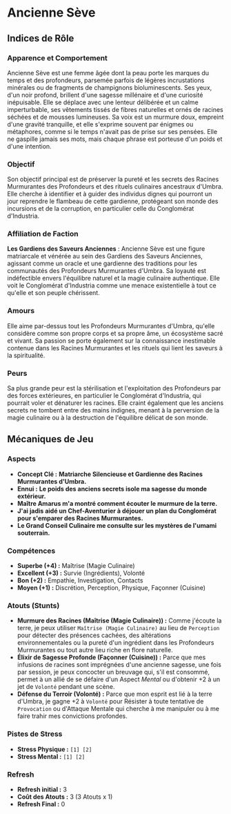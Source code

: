 # Ancienne Sève

## Indices de Rôle

### Apparence et Comportement
Ancienne Sève est une femme âgée dont la peau porte les marques du temps et des profondeurs, parsemée parfois de légères incrustations minérales ou de fragments de champignons bioluminescents. Ses yeux, d'un noir profond, brillent d'une sagesse millénaire et d'une curiosité inépuisable. Elle se déplace avec une lenteur délibérée et un calme imperturbable, ses vêtements tissés de fibres naturelles et ornés de racines séchées et de mousses lumineuses. Sa voix est un murmure doux, empreint d'une gravité tranquille, et elle s'exprime souvent par énigmes ou métaphores, comme si le temps n'avait pas de prise sur ses pensées. Elle ne gaspille jamais ses mots, mais chaque phrase est porteuse d'un poids et d'une intention.

### Objectif
Son objectif principal est de préserver la pureté et les secrets des Racines Murmurantes des Profondeurs et des rituels culinaires ancestraux d'Umbra. Elle cherche à identifier et à guider des individus dignes qui pourront un jour reprendre le flambeau de cette gardienne, protégeant son monde des incursions et de la corruption, en particulier celle du Conglomérat d'Industria.

### Affiliation de Faction
**Les Gardiens des Saveurs Anciennes** : Ancienne Sève est une figure matriarcale et vénérée au sein des Gardiens des Saveurs Anciennes, agissant comme un oracle et une gardienne des traditions pour les communautés des Profondeurs Murmurantes d'Umbra. Sa loyauté est indéfectible envers l'équilibre naturel et la magie culinaire authentique. Elle voit le Conglomérat d'Industria comme une menace existentielle à tout ce qu'elle et son peuple chérissent.

### Amours
Elle aime par-dessus tout les Profondeurs Murmurantes d'Umbra, qu'elle considère comme son propre corps et sa propre âme, un écosystème sacré et vivant. Sa passion se porte également sur la connaissance inestimable contenue dans les Racines Murmurantes et les rituels qui lient les saveurs à la spiritualité.

### Peurs
Sa plus grande peur est la stérilisation et l'exploitation des Profondeurs par des forces extérieures, en particulier le Conglomérat d'Industria, qui pourrait voler et dénaturer les racines. Elle craint également que les anciens secrets ne tombent entre des mains indignes, menant à la perversion de la magie culinaire ou à la destruction de l'équilibre délicat de son monde.

## Mécaniques de Jeu

### Aspects

*   **Concept Clé :** **Matriarche Silencieuse et Gardienne des Racines Murmurantes d'Umbra.**
*   **Ennui :** **Le poids des anciens secrets isole ma sagesse du monde extérieur.**
*   **Maître Amarus m'a montré comment écouter le murmure de la terre.**
*   **J'ai jadis aidé un Chef-Aventurier à déjouer un plan du Conglomérat pour s'emparer des Racines Murmurantes.**
*   **Le Grand Conseil Culinaire me consulte sur les mystères de l'umami souterrain.**

### Compétences

*   **Superbe (+4) :** Maîtrise (Magie Culinaire)
*   **Excellent (+3) :** Survie (Ingrédients), Volonté
*   **Bon (+2) :** Empathie, Investigation, Contacts
*   **Moyen (+1) :** Discrétion, Perception, Physique, Façonner (Cuisine)

### Atouts (Stunts)

*   **Murmure des Racines (Maîtrise (Magie Culinaire)) :** Comme j'écoute la terre, je peux utiliser `Maîtrise (Magie Culinaire)` au lieu de `Perception` pour détecter des présences cachées, des altérations environnementales ou la pureté d'un ingrédient dans les Profondeurs Murmurantes ou tout autre lieu riche en flore naturelle.
*   **Élixir de Sagesse Profonde (Façonner (Cuisine)) :** Parce que mes infusions de racines sont imprégnées d'une ancienne sagesse, une fois par session, je peux concocter un breuvage qui, s'il est consommé, permet à un allié de se défaire d'un Aspect *Mental* ou d'obtenir +2 à un jet de `Volonté` pendant une scène.
*   **Défense du Terroir (Volonté) :** Parce que mon esprit est lié à la terre d'Umbra, je gagne +2 à `Volonté` pour Résister à toute tentative de `Provocation` ou d'Attaque Mentale qui cherche à me manipuler ou à me faire trahir mes convictions profondes.

### Pistes de Stress

*   **Stress Physique :** `[1] [2]`
*   **Stress Mental :** `[1] [2]`

### Refresh

*   **Refresh initial :** 3
*   **Coût des Atouts :** 3 (3 Atouts x 1)
*   **Refresh Final :** 0
